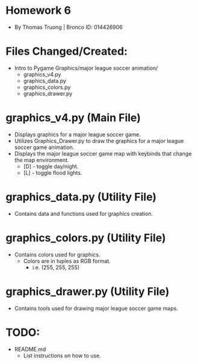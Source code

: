 # Homework 6
- By Thomas Truong | Bronco ID: 014426906
# Files Changed/Created:
- Intro to Pygame Graphics/major league soccer animation/
  - graphics_v4.py
  - graphics_data.py
  - graphics_colors.py
  - graphics_drawer.py

# graphics_v4.py (Main File)
- Displays graphics for a major league soccer game.
- Utilizes Graphics_Drawer.py to draw the graphics for a major league soccer game animation.
- Displays the major league soccer game map with keybinds that change the map environment.
  - [D] - toggle day/night.
  - [L] - toggle flood lights.

# graphics_data.py (Utility File)
- Contains data and functions used for graphics creation.

# graphics_colors.py (Utility File)
- Contains colors used for graphics.
  - Colors are in tuples as RGB format.
    - i.e. (255, 255, 255)

# graphics_drawer.py (Utility File)
- Contains tools used for drawing major league soccer game maps.

# TODO:
- README.md
  - List instructions on how to use.
